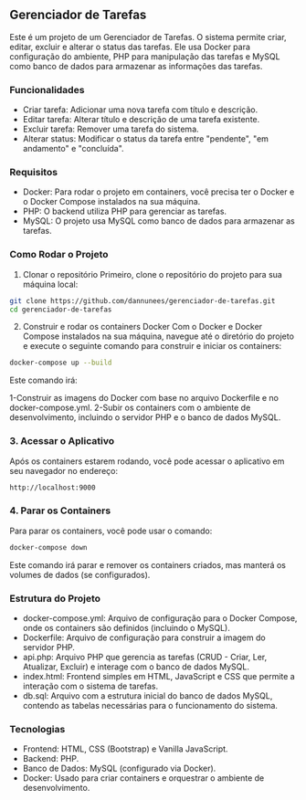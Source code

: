 <h2>Gerenciador de Tarefas</h2>

Este é um projeto de um Gerenciador de Tarefas. O sistema permite criar, editar, excluir e alterar o status das tarefas. Ele usa Docker para configuração do ambiente, PHP para manipulação das tarefas e MySQL como banco de dados para armazenar as informações das tarefas.

<h3>Funcionalidades</h3>

<ul>
    <li>Criar tarefa: Adicionar uma nova tarefa com título e descrição.</li>
    <li>Editar tarefa: Alterar título e descrição de uma tarefa existente.</li>
    <li>Excluir tarefa: Remover uma tarefa do sistema.</li>
    <li>Alterar status: Modificar o status da tarefa entre "pendente", "em andamento" e "concluída".</li>
</ul>

<h3>Requisitos</h3>

<ul>
    <li>Docker: Para rodar o projeto em containers, você precisa ter o Docker e o Docker Compose instalados na sua máquina.</li>
    <li>PHP: O backend utiliza PHP para gerenciar as tarefas.</li>
    <li>MySQL: O projeto usa MySQL como banco de dados para armazenar as tarefas.</li>
</ul>


<h3>Como Rodar o Projeto</h3>

1. Clonar o repositório
Primeiro, clone o repositório do projeto para sua máquina local:

```bash
git clone https://github.com/dannunees/gerenciador-de-tarefas.git
cd gerenciador-de-tarefas
```

2. Construir e rodar os containers Docker
Com o Docker e Docker Compose instalados na sua máquina, navegue até o diretório do projeto e execute o seguinte comando para construir e iniciar os containers:

```bash
docker-compose up --build
```

Este comando irá:

1-Construir as imagens do Docker com base no arquivo Dockerfile e no docker-compose.yml.
2-Subir os containers com o ambiente de desenvolvimento, incluindo o servidor PHP e o banco de dados MySQL.

<h3>3. Acessar o Aplicativo</h3>

Após os containers estarem rodando, você pode acessar o aplicativo em seu navegador no endereço:

```bash
http://localhost:9000
```


<h3>4. Parar os Containers</h3>

Para parar os containers, você pode usar o comando:

```bash
docker-compose down
```

Este comando irá parar e remover os containers criados, mas manterá os volumes de dados (se configurados).

<h3>Estrutura do Projeto</h3>

<ul>
    <li>docker-compose.yml: Arquivo de configuração para o Docker Compose, onde os containers são definidos (incluindo o MySQL).</li>
    <li>Dockerfile: Arquivo de configuração para construir a imagem do servidor PHP.</li>
    <li>api.php: Arquivo PHP que gerencia as tarefas (CRUD - Criar, Ler, Atualizar, Excluir) e interage com o banco de dados MySQL.</li>
    <li>index.html: Frontend simples em HTML, JavaScript e CSS que permite a interação com o sistema de tarefas.</li>
    <li>db.sql: Arquivo com a estrutura inicial do banco de dados MySQL, contendo as tabelas necessárias para o funcionamento do sistema.</li>
</ul>

<h3>Tecnologias</h3>

<ul>
    <li>Frontend: HTML, CSS (Bootstrap) e Vanilla JavaScript.</li>
    <li>Backend: PHP.</li>
    <li>Banco de Dados: MySQL (configurado via Docker).</li>
    <li>Docker: Usado para criar containers e orquestrar o ambiente de desenvolvimento.
    </li>
</ul>








